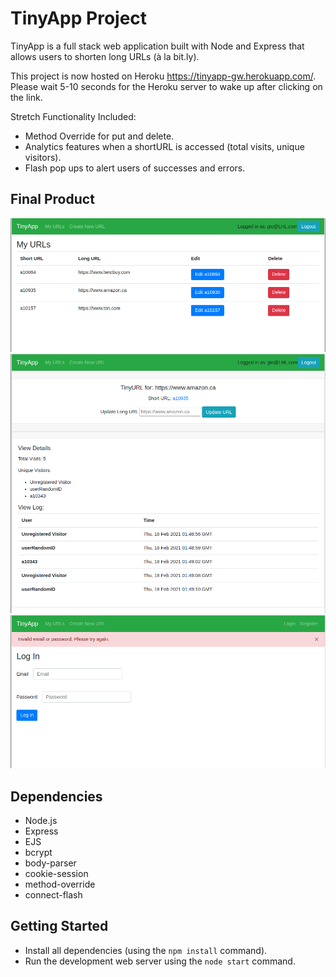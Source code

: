 # TinyApp Project

TinyApp is a full stack web application built with Node and Express that allows users to shorten long URLs (à la bit.ly).

This project is now hosted on Heroku https://tinyapp-gw.herokuapp.com/. Please wait 5-10 seconds for the Heroku server to wake up after clicking on the link.

Stretch Functionality Included:
- Method Override for put and delete.
- Analytics features when a shortURL is accessed (total visits, unique visitors).
- Flash pop ups to alert users of successes and errors.

## Final Product

!["Screenshot of index page."](https://github.com/gwan93/tinyapp/blob/master/docs/urls-index.png?raw=true)
!["Screenshot of show URL page."](https://github.com/gwan93/tinyapp/blob/master/docs/url-details-page.png?raw=true)
!["Screenshot of log in page."](https://github.com/gwan93/tinyapp/blob/master/docs/url-login.png?raw=true)

## Dependencies

- Node.js
- Express
- EJS
- bcrypt
- body-parser
- cookie-session
- method-override
- connect-flash

## Getting Started

- Install all dependencies (using the `npm install` command).
- Run the development web server using the `node start` command.
